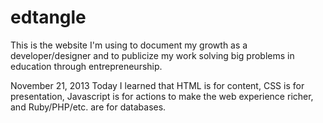 edtangle
========

This is the website I'm using to document my growth as a developer/designer and to publicize my work solving big problems in education through entrepreneurship.

November 21, 2013 
Today I learned that HTML is for content, CSS is for presentation, Javascript is for actions to make the web experience richer, and Ruby/PHP/etc. are for databases.
